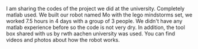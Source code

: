 I am sharing the codes of the project we did at the university.
Completely matlab used. We built our robot named Mo with the lego mindstorms set,
we worked 7.5 hours in 4 days with a group of 3 people. We didn't have any matlab 
experience before so the code is not very dry. In addition, the tool box shared with us 
by rwth aachen university was used. You can find videos and photos about how the robot works.
